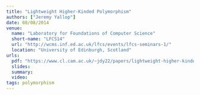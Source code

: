 ```yaml
---
title: "Lightweight Higher-Kinded Polymorphism"
authors: ["Jeremy Yallop"]
date: 08/08/2014
venue:
  name: "Laboratory for Foundations of Computer Science"
  short-name: "LFCS14"
  url: "http://wcms.inf.ed.ac.uk/lfcs/events/lfcs-seminars-1/"
  location: "University of Edinburgh, Scotland"
urls:
  pdf: "https://www.cl.cam.ac.uk/~jdy22/papers/lightweight-higher-kinded-polymorphism.pdf"
  slides:
  summary:
  video:
tags: polymorphism
---
```

